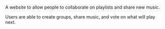 A website to allow people to collaborate on playlists and share new music.

Users are able to create groups, share music, and vote on what will play next.  
